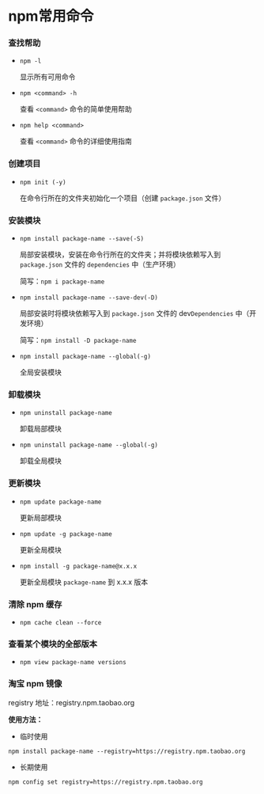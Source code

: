 # npm常用命令

### 查找帮助

  - `npm -l`

    显示所有可用命令

  - `npm <command> -h`

    查看 `<command>` 命令的简单使用帮助

  - `npm help <command>`

    查看 `<command>` 命令的详细使用指南

### 创建项目

  - `npm init (-y)`

    在命令行所在的文件夹初始化一个项目（创建 `package.json` 文件）

### 安装模块

- `npm install package-name --save(-S)`

  局部安装模块，安装在命令行所在的文件夹；并将模块依赖写入到 `package.json` 文件的 `dependencies` 中（生产环境）

  简写：`npm i package-name`

- `npm install package-name --save-dev(-D)`

  局部安装时将模块依赖写入到 `package.json` 文件的 dev`Dependencies` 中（开发环境）

  简写：`npm install -D package-name`

- `npm install package-name --global(-g)`

  全局安装模块

### 卸载模块

- `npm uninstall package-name`

  卸载局部模块

- `npm uninstall package-name --global(-g)`

  卸载全局模块

### 更新模块

- `npm update package-name`

  更新局部模块

- `npm update -g package-name`

  更新全局模块

- `npm install -g package-name@x.x.x`

  更新全局模块 `package-name` 到 x.x.x 版本

### 清除 npm 缓存

- `npm cache clean --force`

### 查看某个模块的全部版本

- `npm view package-name versions`

### 淘宝 npm 镜像

registry 地址：registry.npm.taobao.org

**使用方法：**

  - 临时使用

  ``` shell
  npm install package-name --registry=https://registry.npm.taobao.org
  ```

  - 长期使用

  ``` shell
  npm config set registry=https://registry.npm.taobao.org
  ```

